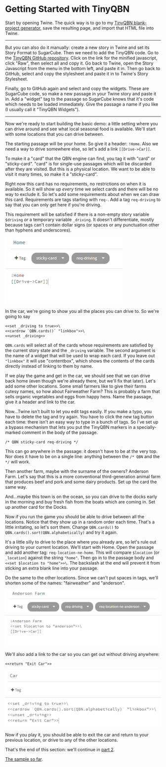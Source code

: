 Getting Started with TinyQBN
============================

Start by opening Twine. The quick way is to go to my [TinyQBN
blank-project
generator](https://joshuagrams.github.io/tiny-qbn/examples/blank-project.html),
save the resulting page, and import that HTML file into Twine.

---

But you can also do it manually: create a new story in Twine and
set its Story Format to SugarCube. Then we need to add the TinyQBN
code.  Go to the [TinyQBN GitHub
repository](../README.md#adding-tinyqbn-to-your-story).  Click on
the link for the minified javascript, click "Raw", then select all
and copy it.  Go back to Twine, open the Story Javascript from the
menu in the bottom left, and paste it in.  Then go back to GitHub,
select and copy the stylesheet and paste it in to Twine's Story
Stylesheet.

Finally, go to GitHub again and select and copy the widgets. These
are SugarCube code, so make a new passage in your Twine story and
paste it in. Add a "widget" tag to the passage so SugarCube knows
that it's code which needs to be loaded immediately. Give the
passage a name if you like (I usually call it "TinyQBN Widgets").

---

Now we're ready to start building the basic demo: a little setting
where you can drive around and see what local seasonal food is
available. We'll start with some locations that you can drive
between.

The starting passage will be your home. So give it a header:
`!Home`. Also we need a way to drive somewhere else, so let's add
a link `[[Drive->Car]]`.

To make it a "card" that the QBN engine can find, you tag it with
"card" or "sticky-card". "card" is for single-use passages which
will be discarded after they are visited. But this is a physical
location.  We want to be able to visit it many times, so make it a
"sticky-card".

Right now this card has no requirements, no restrictions on when
it is available. So it will show up *every* time we select cards
and there will be no way to exclude it. So let's add some
requirements about when we can draw this card. Requirements are
tags starting with `req-`. Add a tag `req-driving` to say that you
can only get here if you're driving.

This requirement will be satisfied if there is a non-empty story
variable `$driving` *or* a temporary variable `_driving`. It
doesn't differentiate, mostly because tags can't contain dollar
signs (or spaces or any punctuation other than hyphens and
underscores).

![Home passage](home-1.png)

In the car, we're going to show you all the places you can drive
to. So we're going to say

	<<set _driving to true>>\
	<<cardrow `QBN.cards()` "linkbox">>\
	<<unset _driving>>

`QBN.cards` will select all of the cards whose requirements are
satisfied by the current story state and the `_driving` variable.
The second argument is the name of a widget that will be used to
wrap each card. If you leave out `"linkbox"` it will use
"contentbox", which shows the contents of the cards directly
instead of linking to them by name.

If we play the game and get in the car, we should see that we can
drive back home (even though we're already there, but we'll fix
that later). Let's add some other locations.  Some small farmers
like to give their farms cutesy names, so how about Fairweather
Farm? This is probably a farm that sells organic vegetables and
eggs from happy hens. Name the passage, give it a header and link
to the car.

Now...Twine isn't built to let you edit tags easily. If you make a
typo, you have to delete the tag and try again. You have to click
the new tag button each time: there isn't an easy way to type in a
bunch of tags. So I've set up a bypass mechanism that lets you put
the TinyQBN markers in a specially-marked comment in the body of
the passage.

	/* QBN sticky-card req-driving */

This can go anywhere in the passage: it doesn't have to be at the
very top. Nor does it have to be on a single line: anything
between the `/* QBN` and the `*/` will work.

Then another farm, maybe with the surname of the
owners? Anderson Farm.  Let's say that this is a more conventional
third-generation animal farm that produces beef and pork and some
dairy products.  Set up the card the same way.

And...maybe this town is on the ocean, so you can drive to the
docks early in the morning and buy fresh fish from the boats which
are coming in. Set up another card for the Docks.

Now if you run the game you should be able to drive between all
the locations. Notice that they show up in a random order each
time. That's a little irritating, so let's sort them. Change
`QBN.cards()` to `QBN.cards().sort(QBN.alphabetically)` and try it
again.

It's a little silly to drive to the place where you already are,
so let's rule out driving to your current location. We'll start
with Home. Open the passage and add another tag:
`req-location-ne-home`. This will compare `$location` (or
`_location`) against the string `"home"`. Then go in to the
passage body and `<<set $location to "home">>\`. The backslash at
the end will prevent it from sticking an extra blank line into
your passage.

Do the same to the other locations. Since we can't put spaces in
tags, we'll shorten some of the names: "fairweather" and
"anderson".

![Anderson Farm passage](anderson-1.png)

We'll also add a link to the car so you can get out without
driving anywhere:

	<<return "Exit Car">>

![Car passage](car-1.png)

Now if you play it, you should be able to exit the car and return
to your previous location, or drive to any of the other locations.

That's the end of this section: we'll continue in [part
2](tutorial-2.md).

[The sample so far](https://joshuagrams.github.io/tiny-qbn/examples/tutorial-1.html).
